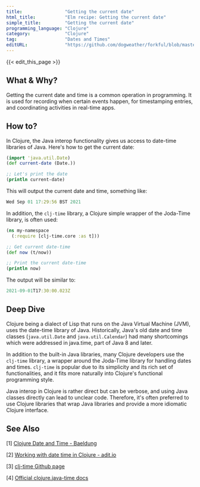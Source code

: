 ```yaml
---
title:                "Getting the current date"
html_title:           "Elm recipe: Getting the current date"
simple_title:         "Getting the current date"
programming_language: "Clojure"
category:             "Clojure"
tag:                  "Dates and Times"
editURL:              "https://github.com/dogweather/forkful/blob/master/content/en/clojure/getting-the-current-date.md"
---
```


{{< edit_this_page >}}

## What & Why?

Getting the current date and time is a common operation in programming. It is used for recording when certain events happen, for timestamping entries, and coordinating activities in real-time apps.

## How to?

In Clojure, the Java interop functionality gives us access to date-time libraries of Java. Here's how to get the current date:

```Clojure
(import 'java.util.Date)
(def current-date (Date.))

;; Let's print the date
(println current-date)
```

This will output the current date and time, something like:

```Clojure
Wed Sep 01 17:29:56 BST 2021
```

In addition, the `clj-time` library, a Clojure simple wrapper of the Joda-Time library, is often used:

```Clojure
(ns my-namespace
  (:require [clj-time.core :as t]))

;; Get current date-time
(def now (t/now))

;; Print the current date-time
(println now)
```

The output will be similar to:

```Clojure
2021-09-01T17:30:00.023Z
```

## Deep Dive

Clojure being a dialect of Lisp that runs on the Java Virtual Machine (JVM), uses the date-time library of Java. Historically, Java's old date and time classes (`java.util.Date` and `java.util.Calendar`) had many shortcomings which were addressed in java.time, part of Java 8 and later. 

In addition to the built-in Java libraries, many Clojure developers use the `clj-time` library, a wrapper around the Joda-Time library for handling dates and times. `clj-time` is popular due to its simplicity and its rich set of functionalities, and it fits more naturally into Clojure's functional programming style.

Java interop in Clojure is rather direct but can be verbose, and using Java classes directly can lead to unclear code. Therefore, it's often preferred to use Clojure libraries that wrap Java libraries and provide a more idiomatic Clojure interface.

## See Also

[1] [Clojure Date and Time - Baeldung](https://www.baeldung.com/clojure-date-time)

[2] [Working with date time in Clojure - adit.io](http://adit.io/posts/2012-04-24-working_with_dates_and_times_in_clojure.html)

[3] [clj-time Github page](https://github.com/clj-time/clj-time)

[4] [Official clojure.java-time docs](https://clojure.github.io/java-time/)